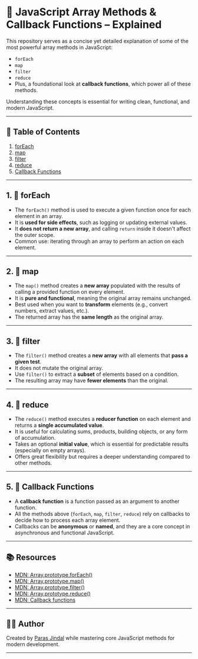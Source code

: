 # 🔄 JavaScript Array Methods & Callback Functions – Explained

This repository serves as a concise yet detailed explanation of some of the most powerful array methods in JavaScript:  
- `forEach`  
- `map`  
- `filter`  
- `reduce`  
- Plus, a foundational look at **callback functions**, which power all of these methods.

Understanding these concepts is essential for writing clean, functional, and modern JavaScript.

---

## 📌 Table of Contents

1. [forEach](#1-foreach)
2. [map](#2-map)
3. [filter](#3-filter)
4. [reduce](#4-reduce)
5. [Callback Functions](#5-callback-functions)

---

## 1. 🔁 forEach

- The `forEach()` method is used to execute a given function once for each element in an array.
- It is **used for side effects**, such as logging or updating external values.
- It **does not return a new array**, and calling `return` inside it doesn't affect the outer scope.
- Common use: iterating through an array to perform an action on each element.

---

## 2. 🧭 map

- The `map()` method creates a **new array** populated with the results of calling a provided function on every element.
- It is **pure and functional**, meaning the original array remains unchanged.
- Best used when you want to **transform** elements (e.g., convert numbers, extract values, etc.).
- The returned array has the **same length** as the original array.

---

## 3. 🧹 filter

- The `filter()` method creates a **new array** with all elements that **pass a given test**.
- It does not mutate the original array.
- Use `filter()` to extract a **subset** of elements based on a condition.
- The resulting array may have **fewer elements** than the original.

---

## 4. 🧮 reduce

- The `reduce()` method executes a **reducer function** on each element and returns a **single accumulated value**.
- It is useful for calculating sums, products, building objects, or any form of accumulation.
- Takes an optional **initial value**, which is essential for predictable results (especially on empty arrays).
- Offers great flexibility but requires a deeper understanding compared to other methods.

---

## 5. 🧠 Callback Functions

- A **callback function** is a function passed as an argument to another function.
- All the methods above (`forEach`, `map`, `filter`, `reduce`) rely on callbacks to decide how to process each array element.
- Callbacks can be **anonymous** or **named**, and they are a core concept in asynchronous and functional JavaScript.

---

## 📚 Resources

- [MDN: Array.prototype.forEach()](https://developer.mozilla.org/en-US/docs/Web/JavaScript/Reference/Global_Objects/Array/forEach)
- [MDN: Array.prototype.map()](https://developer.mozilla.org/en-US/docs/Web/JavaScript/Reference/Global_Objects/Array/map)
- [MDN: Array.prototype.filter()](https://developer.mozilla.org/en-US/docs/Web/JavaScript/Reference/Global_Objects/Array/filter)
- [MDN: Array.prototype.reduce()](https://developer.mozilla.org/en-US/docs/Web/JavaScript/Reference/Global_Objects/Array/reduce)
- [MDN: Callback functions](https://developer.mozilla.org/en-US/docs/Glossary/Callback_function)

---

## 👨‍💻 Author

Created by [Paras Jindal](https://github.com/Paras-jindal1604) while mastering core JavaScript methods for modern development.

---


